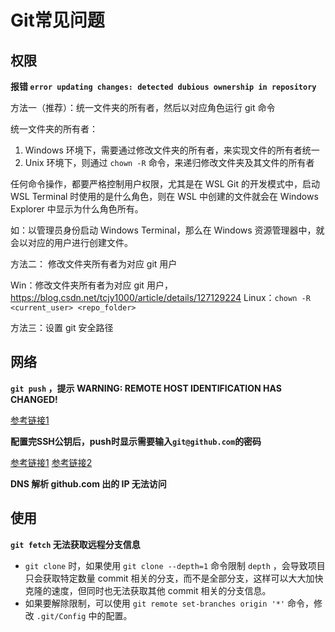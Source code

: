 # Git常见问题


## 权限

**报错 `error updating changes: detected dubious ownership in repository`**

方法一（推荐）：统一文件夹的所有者，然后以对应角色运行 git 命令

统一文件夹的所有者：
1. Windows 环境下，需要通过修改文件夹的所有者，来实现文件的所有者统一
2. Unix 环境下，则通过 `chown -R` 命令，来递归修改文件夹及其文件的所有者


任何命令操作，都要严格控制用户权限，尤其是在 WSL Git 的开发模式中，启动 WSL Terminal 时使用的是什么角色，则在 WSL 中创建的文件就会在 Windows Explorer 中显示为什么角色所有。

如：以管理员身份启动 Windows Terminal，那么在 Windows 资源管理器中，就会以对应的用户进行创建文件。


方法二： 修改文件夹所有者为对应 git 用户

Win：修改文件夹所有者为对应 git 用户， https://blog.csdn.net/tcjy1000/article/details/127129224
Linux：`chown -R <current_user> <repo_folder>`

方法三：设置 git 安全路径


## 网络

**`git push` ，提示 WARNING: REMOTE HOST IDENTIFICATION HAS CHANGED!**


[参考链接1](https://blog.csdn.net/qq_41884002/article/details/123358315)


**配置完SSH公钥后，push时显示需要输入`git@github.com`的密码**

[参考链接1](https://blog.csdn.net/yuzhiqiang_1993/article/details/127032178)
[参考链接2](https://blog.csdn.net/wxc_1998/article/details/127291104)


**DNS 解析 github.com 出的 IP 无法访问**


## 使用

**`git fetch` 无法获取远程分支信息**

- `git clone` 时，如果使用 `git clone --depth=1` 命令限制 `depth` ，会导致项目只会获取特定数量 commit 相关的分支，而不是全部分支，这样可以大大加快克隆的速度，但同时也无法获取其他 commit 相关的分支信息。
- 如果要解除限制，可以使用 `git remote set-branches origin '*'` 命令，修改 `.git/Config` 中的配置。




